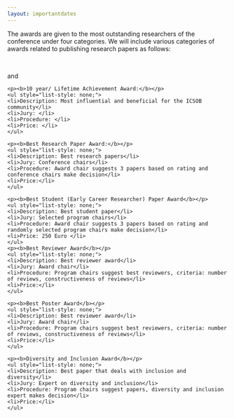 ```yaml
---
layout: importantdates
---
```


<div>

The awards are given to the most outstanding researchers of the conference under four categories. We will include various categories of awards related to publishing research papers as follows:

<br>
<p class="space"> and </p>
 
    <p><b>10 year/ Lifetime Achievement Award:</b></p>
    <ul style="list-style: none;">
    <li>Description: Most influential and beneficial for the ICSOB community</li>
    <li>Jury: </li>
    <li>Procedure: </li>
    <li>Price: </li>
    </ul>

    <p><b>Best Research Paper Award:</b></p>
    <ul style="list-style: none;">
    <li>Description: Best research papers</li>
    <li>Jury: Conference chairs</li>
    <li>Procedure: Award chair suggests 3 papers based on rating and conference chairs make decision</li>
    <li>Price:</li>
    </ul>
    
    <p><b>Best Student (Early Career Researcher) Paper Award</b></p>
    <ul style="list-style: none;">
    <li>Description: Best student paper</li>
    <li>Jury: Selected program chairs</li>
    <li>Procedure: Award chair suggests 3 papers based on rating and randomly selected program chairs make decision</li>
    <li>Price: 250 Euro </li>
    </ul>
    <p><b>Best Reviewer Award</b></p>
    <ul style="list-style: none;">
    <li>Description: Best reviewer award</li>
    <li>Jury: Award chair</li>
    <li>Procedure: Program chairs suggest best reviewers, criteria: number of reviews, constructiveness of reviews</li>
    <li>Price:</li>
    </ul>
    
    <p><b>Best Poster Award</b></p>
    <ul style="list-style: none;">
    <li>Description: Best reviewer award</li>
    <li>Jury: Award chair</li>
    <li>Procedure: Program chairs suggest best reviewers, criteria: number of reviews, constructiveness of reviews</li>
    <li>Price:</li>
    </ul>
    
    <p><b>Diversity and Inclusion Award</b></p>
    <ul style="list-style: none;">
    <li>Description: Best paper that deals with inclusion and diversity</li>
    <li>Jury: Expert on diversity and inclusion</li>
    <li>Procedure: Program chairs suggest papers, diversity and inclusion expert makes decision</li>
    <li>Price:</li>
    </ul>

<!--  <ul style="list-style: none;">
<li style="margin-bottom: 6px">10 year achievement award</li>
<li style="margin-bottom: 6px">Best research paper award</li>
<li style="margin-bottom: 6px">Best student paper award</li>
<li style="margin-bottom: 6px">Best methodological paper award</li>
<li style="margin-bottom: 6px">Best research artifact award</li>
<li style="margin-bottom: 6px">Most influential paper award</li>
<li style="margin-bottom: 6px">Best poster award</li>
<li style="margin-bottom: 6px">Best reviewer award</li>
</ul>
</div> -->
